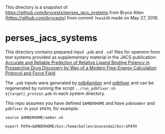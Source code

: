 This directory is a snapshot of https://github.com/brycestx/perses_jacs_systems from Bryce Allen (https://github.com/brycestx) from commit `7eea2d9`
made on May 27, 2018.

# perses_jacs_systems
This directory contains prepared input `.pdb` and `.sdf` files for openmm from test systems provided as supplementary material in the JACS publication: [Accurate and Reliable Prediction of Relative Ligand Binding Potency in Prospective Drug Discovery by Way of a Modern Free-Energy Calculation Protocol and Force Field](https://pubs.acs.org/doi/abs/10.1021/ja512751q)

The `.pdb` inputs were generated by [pdb4amber](https://github.com/Amber-MD/pdb4amber.git) and [pdbfixer](https://github.com/pandegroup/pdbfixer.git) and can be regenerated by running the script `../run_pdbfixer.sh ${target}_protein.pdb` in each system directory.

This repo assumes you have defined `$AMBERHOME` and have `pdb4amber` and `pdbfixer` in your `$PATH`, for example:

`source $AMBERHOME/amber.sh`

`export PATH=$AMBERHOME/bin:/home/ballen/anaconda2/bin:$PATH`
